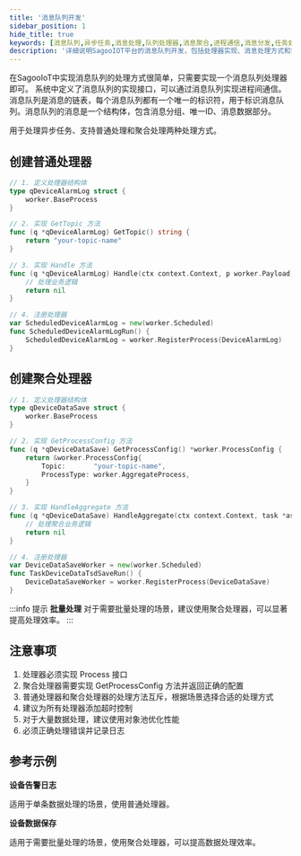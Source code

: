 ```yaml
---
title: '消息队列开发'
sidebar_position: 1
hide_title: true
keywords: [消息队列,异步任务,消息处理,队列处理器,消息聚合,进程通信,消息分发,任务处理,消息系统,异步通信]
description: '详细说明SagooIOT平台的消息队列开发，包括处理器实现、消息处理方式和实际应用案例等完整的消息队列开发指南。'
---
```


在SagooIoT中实现消息队列的处理方式很简单，只需要实现一个消息队列处理器即可。
系统中定义了消息队列的实现接口，可以通过消息队列实现进程间通信。消息队列是消息的链表，每个消息队列都有一个唯一的标识符，用于标识消息队列。消息队列的消息是一个结构体，包含消息分组、唯一ID、消息数据部分。

用于处理异步任务、支持普通处理和聚合处理两种处理方式。



## 创建普通处理器

```go
// 1. 定义处理器结构体
type qDeviceAlarmLog struct {
    worker.BaseProcess
}

// 2. 实现 GetTopic 方法
func (q *qDeviceAlarmLog) GetTopic() string {
    return "your-topic-name"
}

// 3. 实现 Handle 方法
func (q *qDeviceAlarmLog) Handle(ctx context.Context, p worker.Payload) (err error) {
    // 处理业务逻辑
    return nil
}

// 4. 注册处理器
var ScheduledDeviceAlarmLog = new(worker.Scheduled)
func ScheduledDeviceAlarmLogRun() {
    ScheduledDeviceAlarmLog = worker.RegisterProcess(DeviceAlarmLog)
}
```

## 创建聚合处理器

```go
// 1. 定义处理器结构体
type qDeviceDataSave struct {
    worker.BaseProcess
}

// 2. 实现 GetProcessConfig 方法
func (q *qDeviceDataSave) GetProcessConfig() *worker.ProcessConfig {
    return &worker.ProcessConfig{
        Topic:       "your-topic-name",
        ProcessType: worker.AggregateProcess,
    }
}

// 3. 实现 HandleAggregate 方法
func (q *qDeviceDataSave) HandleAggregate(ctx context.Context, task *asynq.Task) (err error) {
    // 处理聚合业务逻辑
    return nil
}

// 4. 注册处理器
var DeviceDataSaveWorker = new(worker.Scheduled)
func TaskDeviceDataTsdSaveRun() {
    DeviceDataSaveWorker = worker.RegisterProcess(DeviceDataSave)
}
```

:::info 提示
**批量处理**
对于需要批量处理的场景，建议使用聚合处理器，可以显著提高处理效率。
:::

## 注意事项

1. 处理器必须实现 Process 接口
2. 聚合处理器需要实现 GetProcessConfig 方法并返回正确的配置
3. 普通处理器和聚合处理器的处理方法互斥，根据场景选择合适的处理方式
4. 建议为所有处理器添加超时控制
5. 对于大量数据处理，建议使用对象池优化性能
6. 必须正确处理错误并记录日志

## 参考示例

**设备告警日志**

适用于单条数据处理的场景，使用普通处理器。

**设备数据保存**

适用于需要批量处理的场景，使用聚合处理器，可以提高数据处理效率。
